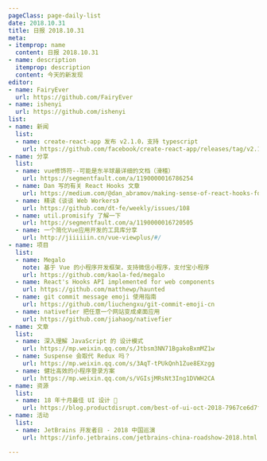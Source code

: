 ```yaml
---
pageClass: page-daily-list
date: 2018.10.31
title: 日报 2018.10.31
meta:
- itemprop: name
  content: 日报 2018.10.31
- name: description
  itemprop: description
  content: 今天的新发现
editor:
- name: FairyEver
  url: https://github.com/FairyEver
- name: ishenyi
  url: https://github.com/ishenyi
list:
- name: 新闻
  list:
  - name: create-react-app 发布 v2.1.0，支持 typescript
    url: https://github.com/facebook/create-react-app/releases/tag/v2.1.0
- name: 分享
  list:
  - name: vue修饰符--可能是东半球最详细的文档（滑稽）
    url: https://segmentfault.com/a/1190000016786254
  - name: Dan 写的有关 React Hooks 文章
    url: https://medium.com/@dan_abramov/making-sense-of-react-hooks-fdbde8803889
  - name: 精读《谈谈 Web Workers》
    url: https://github.com/dt-fe/weekly/issues/108
  - name: util.promisify 了解一下
    url: https://segmentfault.com/a/1190000016720505
  - name: 一个简化Vue应用开发的工具库分享
    url: http://jiiiiiin.cn/vue-viewplus/#/
- name: 项目
  list:
  - name: Megalo
    note: 基于 Vue 的小程序开发框架，支持微信小程序，支付宝小程序
    url: https://github.com/kaola-fed/megalo
  - name: React's Hooks API implemented for web components
    url: https://github.com/matthewp/haunted
  - name: git commit message emoji 使用指南
    url: https://github.com/liuchengxu/git-commit-emoji-cn
  - name: nativefier 把任意一个网站变成桌面应用
    url: https://github.com/jiahaog/nativefier
- name: 文章
  list:
  - name: 深入理解 JavaScript 的 设计模式
    url: https://mp.weixin.qq.com/s/Jtbsm3NN71BgakoBxmMZ1w
  - name: Suspense 会取代 Redux 吗？
    url: https://mp.weixin.qq.com/s/3AqT-tPUkQnh1Zue8EXzgg
  - name: 健壮高效的小程序登录方案
    url: https://mp.weixin.qq.com/s/VGIsjMRsNt3Ing1DVWH2CA
- name: 资源
  list:
  - name: 18 年十月最佳 UI 设计 🚀
    url: https://blog.productdisrupt.com/best-of-ui-oct-2018-7967ce6d7f3b
- name: 活动
  list:
  - name: JetBrains 开发者日 - 2018 中国巡演 
    url: https://info.jetbrains.com/jetbrains-china-roadshow-2018.html

---
```


<daily-list v-bind="$page.frontmatter"/>
